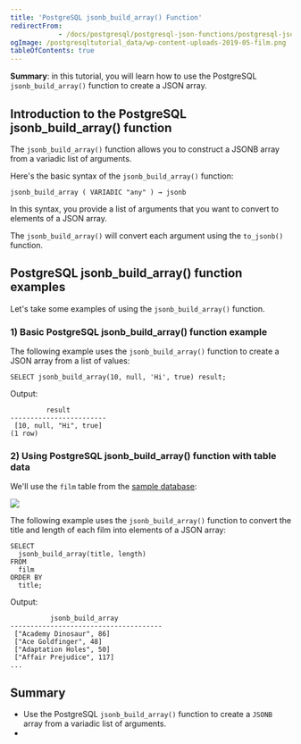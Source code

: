 ```yaml
---
title: 'PostgreSQL jsonb_build_array() Function'
redirectFrom: 
            - /docs/postgresql/postgresql-json-functions/postgresql-jsonb_build_array/
ogImage: /postgresqltutorial_data/wp-content-uploads-2019-05-film.png
tableOfContents: true
---
```


**Summary**: in this tutorial, you will learn how to use the PostgreSQL `jsonb_build_array()` function to create a JSON array.



## Introduction to the PostgreSQL jsonb_build_array() function



The `jsonb_build_array()` function allows you to construct a JSONB array from a variadic list of arguments.



Here's the basic syntax of the `jsonb_build_array()` function:



```
jsonb_build_array ( VARIADIC "any" ) → jsonb
```



In this syntax, you provide a list of arguments that you want to convert to elements of a JSON array.



The `jsonb_build_array()` will convert each argument using the `to_jsonb()` function.



## PostgreSQL jsonb_build_array() function examples



Let's take some examples of using the `jsonb_build_array()` function.



### 1) Basic PostgreSQL jsonb_build_array() function example



The following example uses the `jsonb_build_array()` function to create a JSON array from a list of values:



```
SELECT jsonb_build_array(10, null, 'Hi', true) result;
```



Output:



```
         result
------------------------
 [10, null, "Hi", true]
(1 row)
```



### 2) Using PostgreSQL jsonb_build_array() function with table data



We'll use the `film` table from the [sample database](https://www.postgresqltutorial.com/postgresql-getting-started/postgresql-sample-database/):



![](/postgresqltutorial_data/wp-content-uploads-2019-05-film.png)



The following example uses the `jsonb_build_array()` function to convert the title and length of each film into elements of a JSON array:



```
SELECT
  jsonb_build_array(title, length)
FROM
  film
ORDER BY
  title;
```



Output:



```
          jsonb_build_array
--------------------------------------
 ["Academy Dinosaur", 86]
 ["Ace Goldfinger", 48]
 ["Adaptation Holes", 50]
 ["Affair Prejudice", 117]
...
```



## Summary



- Use the PostgreSQL `jsonb_build_array()` function to create a `JSONB` array from a variadic list of arguments.
- 
